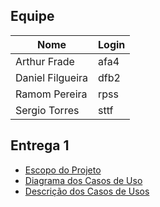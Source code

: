 ## Equipe

| Nome  | Login |
| ------------- | ------------- |
| Arthur Frade  | afa4  |
| Daniel Filgueira  | dfb2  |
| Ramom Pereira  | rpss  |
| Sergio Torres  | sttf  |


## Entrega 1

- [Escopo do Projeto](link)
- [Diagrama dos Casos de Uso](link)
- [Descrição dos Casos de Usos](link)
